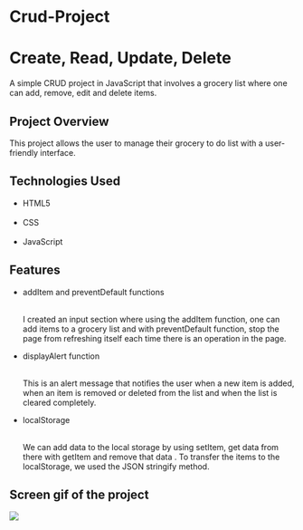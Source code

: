 
# Crud-Project

<h1> Create, Read, Update, Delete </h1>

A simple CRUD project in JavaScript that involves a grocery list where one can add, remove, edit and delete items. 

<h2> Project Overview </h2>

This project allows the user to manage their grocery to do list with a user-friendly interface. 

<h2> Technologies Used </h2> 

<ul>

<li> HTML5 </li> </br>

<li> CSS </li> </br>

<li> JavaScript</li>

</ul>

<h2> Features </h2> 

<ul>

<li> addItem and preventDefault functions </li> </br>

I created an input section where using the addItem function, one can add items to a grocery list and with preventDefault function, stop the page from refreshing itself each time there is an operation in the page.

<li> displayAlert function </li> </br>

This is an alert message that notifies the user when a new item is added, when an item is removed or deleted from the list and when the list is cleared completely.

<li> localStorage </li> </br>

We can add data to the local storage by using setItem, get data from there with getItem and remove that data . To transfer the items to the localStorage, we used the JSON stringify method. 

</ul>

<h2> Screen gif of the project </h2>

![](project.gif)